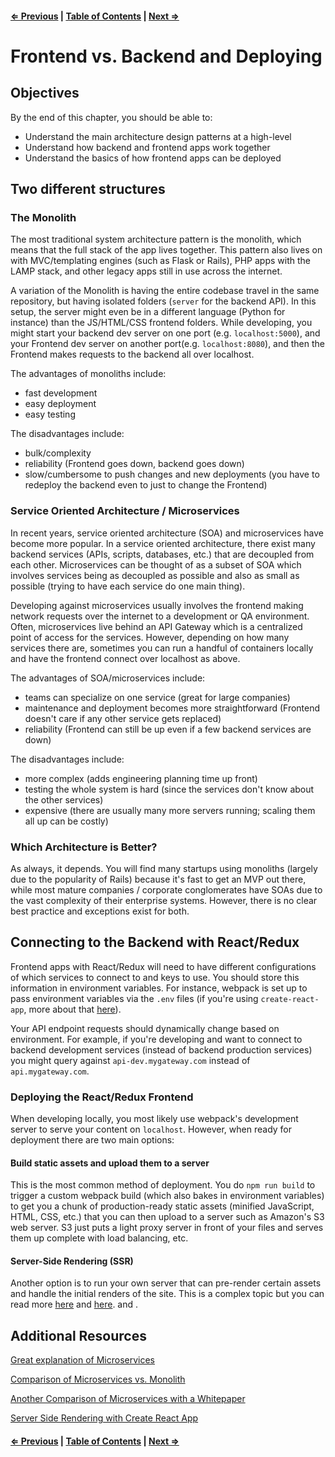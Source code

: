 #### [⇐ Previous](./07-testing_redux.md) | [Table of Contents](./../readme.md) | [Next ⇒](./09-react_redux_auth.md)

# Frontend vs. Backend and Deploying

## Objectives

By the end of this chapter, you should be able to:

- Understand the main architecture design patterns at a high-level
- Understand how backend and frontend apps work together
- Understand the basics of how frontend apps can be deployed

## Two different structures

### The Monolith

The most traditional system architecture pattern is the monolith, which means that the full stack of the app lives together. This pattern also lives on with MVC/templating engines (such as Flask or Rails), PHP apps with the LAMP stack, and other legacy apps still in use across the internet.

A variation of the Monolith is having the entire codebase travel in the same repository, but having isolated folders (`server` for the backend API). In this setup, the server might even be in a different language (Python for instance) than the JS/HTML/CSS frontend folders. While developing, you might start your backend dev server on one port (e.g. `localhost:5000`), and your Frontend dev server on another port(e.g. `localhost:8080`), and then the Frontend makes requests to the backend all over localhost.

The advantages of monoliths include:

- fast development
- easy deployment
- easy testing

The disadvantages include:

- bulk/complexity
- reliability (Frontend goes down, backend goes down)
- slow/cumbersome to push changes and new deployments (you have to redeploy the backend even to just to change the Frontend)

### Service Oriented Architecture / Microservices

In recent years, service oriented architecture (SOA) and microservices have become more popular. In a service oriented architecture, there exist many backend services (APIs, scripts, databases, etc.) that are decoupled from each other. Microservices can be thought of as a subset of SOA which involves services being as decoupled as possible and also as small as possible (trying to have each service do one main thing).

Developing against microservices usually involves the frontend making network requests over the internet to a development or QA environment. Often, microservices live behind an API Gateway which is a centralized point of access for the services. However, depending on how many services there are, sometimes you can run a handful of containers locally and have the frontend connect over localhost as above.

The advantages of SOA/microservices include:

- teams can specialize on one service (great for large companies)
- maintenance and deployment becomes more straightforward (Frontend doesn't care if any other service gets replaced)
- reliability (Frontend can still be up even if a few backend services are down)

The disadvantages include:

- more complex (adds engineering planning time up front)
- testing the whole system is hard (since the services don't know about the other services)
- expensive (there are usually many more servers running; scaling them all up can be costly)

### Which Architecture is Better?

As always, it depends. You will find many startups using monoliths (largely due to the popularity of Rails) because it's fast to get an MVP out there, while most mature companies / corporate conglomerates have SOAs due to the vast complexity of their enterprise systems. However, there is no clear best practice and exceptions exist for both.

## Connecting to the Backend with React/Redux

Frontend apps with React/Redux will need to have different configurations of which services to connect to and keys to use. You should store this information in environment variables. For instance, webpack is set up to pass environment variables via the `.env` files (if you're using `create-react-app`, more about that [here](https://github.com/facebookincubator/create-react-app/blob/master/packages/react-scripts/template/README.md#adding-custom-environment-variables)).

Your API endpoint requests should dynamically change based on environment. For example, if you're developing and want to connect to backend development services (instead of backend production services) you might query against `api-dev.mygateway.com` instead of `api.mygateway.com`.

### Deploying the React/Redux Frontend

When developing locally, you most likely use webpack's development server to serve your content on `localhost`. However, when ready for deployment there are two main options:

#### Build static assets and upload them to a server

This is the most common method of deployment. You do `npm run build` to trigger a custom webpack build (which also bakes in environment variables) to get you a chunk of production-ready static assets (minified JavaScript, HTML, CSS, etc.) that you can then upload to a server such as Amazon's S3 web server. S3 just puts a light proxy server in front of your files and serves them up complete with load balancing, etc.

#### Server-Side Rendering (SSR)

Another option is to run your own server that can pre-render certain assets and handle the initial renders of the site. This is a complex topic but you can read more [here](http://redux.js.org/docs/recipes/ServerRendering.html) and [here](http://andrewhfarmer.com/server-side-render/). and .

## Additional Resources

[Great explanation of Microservices](https://smartbear.com/learn/api-design/what-are-microservices/)

[Comparison of Microservices vs. Monolith](https://articles.microservices.com/monolithic-vs-microservices-architecture-5c4848858f59)

[Another Comparison of Microservices with a Whitepaper](https://www.mulesoft.com/resources/api/microservices-vs-monolithic)

[Server Side Rendering with Create React App](https://medium.com/@benlu/ssr-with-create-react-app-v2-1b8b520681d9)

#### [⇐ Previous](./07-testing_redux.md) | [Table of Contents](./../readme.md) | [Next ⇒](./09-react_redux_auth.md)
